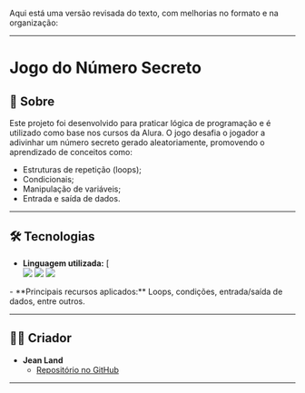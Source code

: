 Aqui está uma versão revisada do texto, com melhorias no formato e na organização:

---

# Jogo do Número Secreto  

## 📖 Sobre  
Este projeto foi desenvolvido para praticar lógica de programação e é utilizado como base nos cursos da Alura. O jogo desafia o jogador a adivinhar um número secreto gerado aleatoriamente, promovendo o aprendizado de conceitos como:  
- Estruturas de repetição (loops);  
- Condicionais;  
- Manipulação de variáveis;  
- Entrada e saída de dados.  

---

## 🛠️ Tecnologias  
- **Linguagem utilizada:**
  [ <div>
  <img src="https://img.shields.io/badge/HTML-239120?style=for-the-badge&logo=html5&logoColor=white">
  <img src="https://img.shields.io/badge/CSS-239120?&style=for-the-badge&logo=css3&logoColor=white">
  <img src="https://img.shields.io/badge/JavaScript-F7DF1E?style=for-the-badge&logo=javascript&logoColor=black">
</div> 
- **Principais recursos aplicados:** Loops, condições, entrada/saída de dados, entre outros.  

---

## 👨‍💻 Criador  
- **Jean Land**  
  - [Repositório no GitHub](https://github.com/Je1n-1/Jogo_do_numero_secreto)  

---

